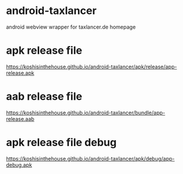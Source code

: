 # android-taxlancer

android webview wrapper for taxlancer.de homepage

# apk release file

https://koshisinthehouse.github.io/android-taxlancer/apk/release/app-release.apk

# aab release file
https://koshisinthehouse.github.io/android-taxlancer/bundle/app-release.aab

# apk release file debug

https://koshisinthehouse.github.io/android-taxlancer/apk/debug/app-debug.apk
